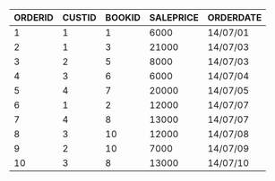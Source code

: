 ORDERID | CUSTID | BOOKID | SALEPRICE | ORDERDATE
-- | -- | -- | -- | --
1	|1	|1	|6000	|14/07/01
2	|1	|3	|21000	|14/07/03
3	|2	|5	|8000	|14/07/03
4	|3	|6	|6000	|14/07/04
5	|4	|7	|20000	|14/07/05
6	|1	|2	|12000	|14/07/07
7	|4	|8	|13000	|14/07/07
8	|3	|10	|12000	|14/07/08
9	|2	|10	|7000	|14/07/09
10	|3	|8	|13000	|14/07/10
